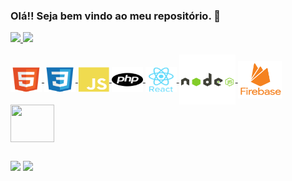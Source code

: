 ### Olá!! Seja bem vindo ao meu repositório. 👋

<div style="display: inline_block">
  <a href="https://github.com/thelastklein">
  <img height="160em" src="https://github-readme-stats.vercel.app/api?username=thelastklein&show_icons=true&theme=dark&include_all_commits=true&count"/>
  <img height="160em" src="https://github-readme-stats.vercel.app/api/top-langs/?username=thelastklein&layout=compact&langs_count=16&theme=dark"/>
</div>
  
  <div style ="display: inline_block"><br>
    <img align="center" height="40" width="50" src="https://raw.githubusercontent.com/devicons/devicon/master/icons/html5/html5-original.svg">
    <img align="center" height="40" width="50" src="https://raw.githubusercontent.com/devicons/devicon/master/icons/css3/css3-original.svg">
    <img align="center" height="40" width="50" src="https://raw.githubusercontent.com/devicons/devicon/master/icons/javascript/javascript-plain.svg">
    <img align="center" height="40" width="50" src="https://raw.githubusercontent.com/devicons/devicon/master/icons/php/php-plain.svg">
    <img align="center" height="40" width="50" src="https://raw.githubusercontent.com/devicons/devicon/master/icons/react/react-original-wordmark.svg">
    <img align="center" height="80" width="90" src="https://raw.githubusercontent.com/devicons/devicon/master/icons/nodejs/nodejs-original-wordmark.svg">
    <img align="center" height="60" width="70" src="https://raw.githubusercontent.com/devicons/devicon/master/icons/firebase/firebase-plain-wordmark.svg">
    <img align="center" height="60" width="70" src="https://cdn.jsdelivr.net/gh/devicons/devicon/icons/microsoftsqlserver/microsoftsqlserver-plain-wordmark.svg"/>
          
  </div>
    
##
  
  <div>
    <a href="https://www.linkedin.com/in/igor-klein-87325b1b9/"><img src="https://img.shields.io/badge/LinkedIn-0077B5?style=for-the-badge&logo=linkedin&logoColor=white"></a>
    <a href="mailto:thelastklein@gmail.com"><img src="https://img.shields.io/badge/Gmail-D14836?style=for-the-badge&logo=gmail&logoColor=white"></a>

